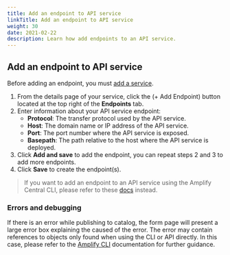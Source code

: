 ```yaml
---
title: Add an endpoint to API service
linkTitle: Add an endpoint to API service
weight: 30
date: 2021-02-22
description: Learn how add endpoints to an API service.
---
```


## Add an endpoint to API service

Before adding an endpoint, you must [add a service](/docs/central/env_gw_mgmt/add_api_service).

1. From the details page of your service, click the (+ Add Endpoint) button located at the top right of the **Endpoints** tab.
2. Enter information about your API service endpoint:
    * **Protocol**: The transfer protocol used by the API service.
    * **Host**: The domain name or IP address of the API service.
    * **Port**: The port number where the API service is exposed.
    * **Basepath**: The path relative to the host where the API service is deployed.
3. Click **Add and save** to add the endpoint, you can repeat steps 2 and 3 to add more endpoints.
4. Click **Save** to create the endpoint(s).

> If you want to add an endpoint to an API service using the Amplify Central CLI, please refer to these [docs](/docs/central/cli_central/cli_publish) instead.
  
### Errors and debugging

If there is an error while publishing to catalog, the form page will present a large error box explaining the caused of the error. The error may contain references to objects only found when using the CLI or API directly. In this case, please refer to the [Amplify CLI](/docs/central/cli_central/cli_publish) documentation for further guidance.
